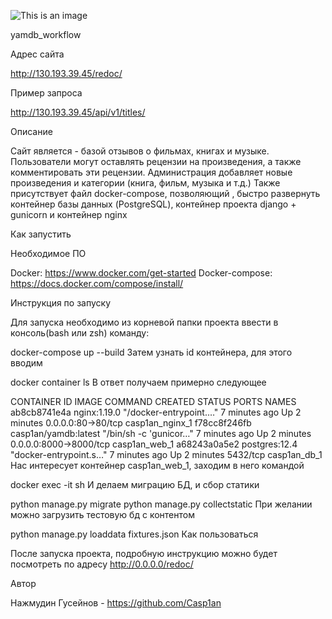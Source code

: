 ![This is an image](https://github.com/Casp1an/yamdb_final/actions/workflows/yamdb_workflow.yml/badge.svg)

yamdb_workflow

Адрес сайта

http://130.193.39.45/redoc/

Пример запроса

http://130.193.39.45/api/v1/titles/

Описание

Сайт является - базой отзывов о фильмах, книгах и музыке. Пользователи могут оставлять рецензии на произведения, а также комментировать эти рецензии. Администрация добавляет новые произведения и категории (книга, фильм, музыка и т.д.) Также присутствует файл docker-compose, позволяющий , быстро развернуть контейнер базы данных (PostgreSQL), контейнер проекта django + gunicorn и контейнер nginx

Как запустить

Необходимое ПО

Docker: https://www.docker.com/get-started 
Docker-compose: https://docs.docker.com/compose/install/

Инструкция по запуску

Для запуска необходимо из корневой папки проекта ввести в консоль(bash или zsh) команду:

docker-compose up --build
Затем узнать id контейнера, для этого вводим

docker container ls
В ответ получаем примерно следующее

CONTAINER ID   IMAGE                     COMMAND                  CREATED         STATUS         PORTS                    NAMES
ab8cb8741e4a   nginx:1.19.0              "/docker-entrypoint.…"   7 minutes ago   Up 2 minutes   0.0.0.0:80->80/tcp       casp1an_nginx_1
f78cc8f246fb   casp1an/yamdb:latest   "/bin/sh -c 'gunicor…"   7 minutes ago   Up 2 minutes   0.0.0.0:8000->8000/tcp   casp1an_web_1
a68243a0a5e2   postgres:12.4             "docker-entrypoint.s…"   7 minutes ago   Up 2 minutes   5432/tcp                 casp1an_db_1
Нас интересует контейнер casp1an_web_1, заходим в него командой

docker exec -it <CONTAINER ID> sh
И делаем миграцию БД, и сбор статики

python manage.py migrate
python manage.py collectstatic
При желании можно загрузить тестовую бд с контентом

python manage.py loaddata fixtures.json
Как пользоваться

После запуска проекта, подробную инструкцию можно будет посмотреть по адресу http://0.0.0.0/redoc/

Автор

Нажмудин Гусейнов - https://github.com/Casp1an
